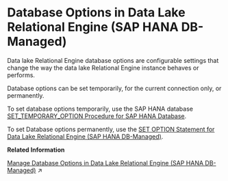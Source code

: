 <!-- loio8d17dee83d944a53898eaecd4318bfff -->

# Database Options in Data Lake Relational Engine \(SAP HANA DB-Managed\)

Data lake Relational Engine database options are configurable settings that change the way the data lake Relational Engine instance behaves or performs.



Database options can be set temporarily, for the current connection only, or permanently.

To set database options temporarily, use the SAP HANA database [SET\_TEMPORARY\_OPTION Procedure for SAP HANA Database](../080-sap-hana-database-for-data-lake-relational-engine/set-temporary-option-procedure-for-sap-hana-database-abcd703.md).

To set Database options permanently, use the [SET OPTION Statement for Data Lake Relational Engine \(SAP HANA DB-Managed\)](../030-sql-statements/set-option-statement-for-data-lake-relational-engine-sap-hana-db-managed-84a37a4.md).

**Related Information**  


[Manage Database Options in Data Lake Relational Engine (SAP HANA DB-Managed)](https://help.sap.com/viewer/9220e7fec0fe4503b5c5a6e21d584e63/2024_3_QRC/en-US/964f12eb2961478b8205f5bfd8ee2ec6.html "Data lake Relational Engine database options are configurable settings that change the way the data lake Relational Engine instance behaves or performs.") :arrow_upper_right:

